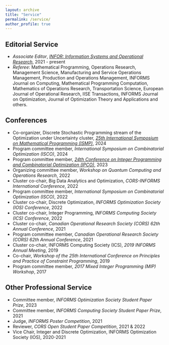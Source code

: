 ```yaml
---
layout: archive
title: "Service"
permalink: /service/
author_profile: true
---
```


## Editorial Service
- *Associate Editor*, [*INFOR: Information Systems and Operational Research*](https://www.tandfonline.com/journals/tinf20), 2021 - present
- *Referee*: Mathematical Programming, Operations Research, Management Science, Manufacturing and Service Operations Management, Production and Operations Management, INFORMS Journal on Computing, Mathematical Programming Computation, Mathematics of Operations Research, Transportation Science, European Journal of Operational Research, IISE Transactions, INFORMS Journal on Optimization, Journal of Optimization Theory and Applications and others.

## Conferences
- Co-organizer, Discrete Stochastic Programming stream of the Optimization under Uncertainty cluster, *[25th International Symposium on Mathematical Programming (ISMP)](https://ismp2024.gerad.ca/)*, 2024
- Program committee member, *International Symposium on Combinatorial Optimization (ISCO)*, 2024
- Program committee member, *[24th Conference on Integer Programming and Combinatorial Optimization (IPCO)](https://optimization.discovery.wisc.edu/ipco-2023-madison/)*, 2023
- Organizing committee member, *Workshop on Quantum Computing and Operations Research*, 2022
- Cluster co-chair, Big Data Analytics and Optimization, *CORS-INFORMS International Conference*, 2022
- Program committee member, *International Symposium on Combinatorial Optimization (ISCO)*, 2022
- Cluster co-chair, Discrete Optimization, *INFORMS Optimization Society (IOS) Conference*, 2022 
- Cluster co-chair, Integer Programming, *INFORMS Computing Society (ICS) Conference*, 2022
- Cluster co-chair, *Canadian Operational Research Society (CORS) 62th Annual Conference*, 2021
- Program committee member, *Canadian Operational Research Society (CORS) 62th Annual Conference*, 2021
- Cluster co-chair, INFORMS Computing Society (ICS), *2019 INFORMS Annual Meeting*, 2019
- Co-chair, *Workshop of the 25th International Conference on Principles and Practice of Constraint Programming*, 2019
- Program committee member, *2017 Mixed Integer Programming (MIP) Workshop*, 2017


## Other Professional Service
- Committee member, *INFORMS Optimization Society Student Paper Prize*, 2023
- Committee member, *INFORMS Computing Society Student Paper Prize*, 2021
- Judge, *INFORMS Poster Competition*, 2021
- Reviewer, *CORS Open Student Paper Competition*, 2021 & 2022
- Vice Chair, Integer and Discrete Optimization, INFORMS Optimization Society (IOS), 2020-2021
